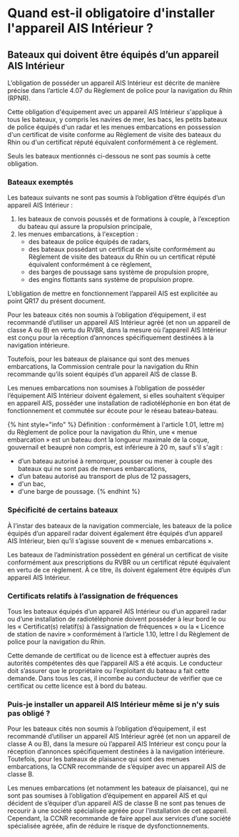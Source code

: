 # Quand est-il obligatoire d'installer l'appareil AIS Intérieur ?

## Bateaux qui doivent être équipés d’un appareil AIS Intérieur

L’obligation de posséder un appareil AIS Intérieur est décrite de manière précise dans l’article 4.07 du Règlement de police pour la navigation du Rhin \(RPNR\).

Cette obligation d'équipement avec un appareil AIS Intérieur s'applique à tous les bateaux, y compris les navires de mer, les bacs, les petits bateaux de police équipés d'un radar et les menues embarcations en possession d'un certificat de visite conforme au Règlement de visite des bateaux du Rhin ou d'un certificat réputé équivalent conformément à ce règlement.

Seuls les bateaux mentionnés ci-dessous ne sont pas soumis à cette obligation.

### Bateaux exemptés

Les bateaux suivants ne sont pas soumis à l’obligation d’être équipés d’un appareil AIS Intérieur :

1. les bateaux de convois poussés et de formations à couple, à l’exception du bateau qui assure la propulsion principale,
2. les menues embarcations, à l'exception :
   * des bateaux de police équipés de radars,
   * des bateaux possédant un certificat de visite conformément au Règlement de visite des bateaux du Rhin ou un certificat réputé équivalent conformément à ce règlement,
   * des barges de poussage sans système de propulsion propre,
   * des engins flottants sans système de propulsion propre.

L’obligation de mettre en fonctionnement l’appareil AIS est explicitée au point QR17 du présent document.

Pour les bateaux cités non soumis à l’obligation d’équipement, il est recommandé d’utiliser un appareil AIS Intérieur agréé \(et non un appareil de classe A ou B\) en vertu du RVBR, dans la mesure où l’appareil AIS Intérieur est conçu pour la réception d’annonces spécifiquement destinées à la navigation intérieure.

Toutefois, pour les bateaux de plaisance qui sont des menues embarcations, la Commission centrale pour la navigation du Rhin recommande qu’ils soient équipés d’un appareil AIS de classe B.

Les menues embarcations non soumises à l’obligation de posséder l’équipement AIS Intérieur doivent également, si elles souhaitent s’équiper en appareil AIS, posséder une installation de radiotéléphonie en bon état de fonctionnement et commutée sur écoute pour le réseau bateau-bateau.

{% hint style="info" %}
Définition : conformément à l'article 1.01, lettre m\) du Règlement de police pour la navigation du Rhin, une « menue embarcation » est un bateau dont la longueur maximale de la coque, gouvernail et beaupré non compris, est inférieure à 20 m, sauf s'il s'agit :

* d’un bateau autorisé à remorquer, pousser ou mener à couple des bateaux qui ne sont pas de menues embarcations,
* d’un bateau autorisé au transport de plus de 12 passagers,
* d'un bac,
* d'une barge de poussage.
{% endhint %}

### Spécificité de certains bateaux

À l’instar des bateaux de la navigation commerciale, les bateaux de la police équipés d’un appareil radar doivent également être équipés d’un appareil AIS Intérieur, bien qu’il s’agisse souvent de « menues embarcations ».

Les bateaux de l’administration possèdent en général un certificat de visite conformément aux prescriptions du RVBR ou un certificat réputé équivalent en vertu de ce règlement. À ce titre, ils doivent également être équipés d’un appareil AIS Intérieur.

### Certificats relatifs à l’assignation de fréquences

Tous les bateaux équipés d’un appareil AIS Intérieur ou d’un appareil radar ou d’une installation de radiotéléphonie doivent posséder à leur bord le ou les « Certificat\(s\) relatif\(s\) à l’assignation de fréquences » ou la « Licence de station de navire » conformément à l’article 1.10, lettre l du Règlement de police pour la navigation du Rhin.

Cette demande de certificat ou de licence est à effectuer auprès des autorités compétentes dès que l’appareil AIS a été acquis. Le conducteur doit s’assurer que le propriétaire ou l’exploitant du bateau a fait cette demande. Dans tous les cas, il incombe au conducteur de vérifier que ce certificat ou cette licence est à bord du bateau.

### Puis-je installer un appareil AIS Intérieur même si je n'y suis pas obligé ?

Pour les bateaux cités non soumis à l’obligation d’équipement, il est recommandé d’utiliser un appareil AIS Intérieur agréé \(et non un appareil de classe A ou B\), dans la mesure où l’appareil AIS Intérieur est conçu pour la réception d’annonces spécifiquement destinées à la navigation intérieure. Toutefois, pour les bateaux de plaisance qui sont des menues embarcations, la CCNR recommande de s’équiper avec un appareil AIS de classe B.

Les menues embarcations \(et notamment les bateaux de plaisance\), qui ne sont pas soumises à l’obligation d’équipement en appareil AIS et qui décident de s’équiper d’un appareil AIS de classe B ne sont pas tenues de recourir à une société spécialisée agréée pour l’installation de cet appareil. Cependant, la CCNR recommande de faire appel aux services d’une société spécialisée agréée, afin de réduire le risque de dysfonctionnements.

